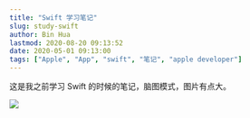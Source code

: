 ```yaml
---
title: "Swift 学习笔记"
slug: study-swift
author: Bin Hua
lastmod: 2020-08-20 09:13:52
date: 2020-05-01 09:13:00
tags: ["Apple", "App", "swift", "笔记", "apple developer"]
---
```


这是我之前学习 Swift 的时候的笔记，脑图模式，图片有点大。

![](/imgs/study-swift-01.PNG)